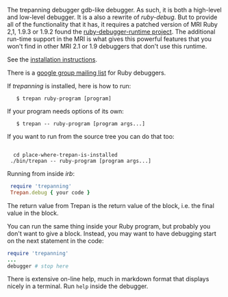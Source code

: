 The trepanning debugger gdb-like debugger. As such, it is both a high-level and low-level debugger. It is a also a rewrite of *ruby-debug*. But to provide all of the functionality that it has, it requires a patched version of MRI Ruby 2,1, 1.9.3 or 1.9.2 found the [ruby-debugger-runtime project](https://sourceforge.net/projects/ruby-debugger-runtime/). The additional run-time support in the MRI is what gives this powerful features that you won't find in other MRI 2.1 or 1.9 debuggers that don't use this runtime.

See the [installation instructions](https://github.com/rocky/rb-trepanning/wiki/How-to-Install-rb-trepanning).

There is a [google group mailing list](http://groups.google.com/group/ruby-debugger) for Ruby debuggers.

If *trepanning* is installed, here is how to run:

```console
   $ trepan ruby-program [program]
```

If your program needs options of its own:

```console
   $ trepan -- ruby-program [program args...]
```

If you want to run from the source tree you can do that too:

```console

  cd place-where-trepan-is-installed
 ./bin/trepan -- ruby-program [program args...]
```

Running from inside *irb*:

```ruby
 require 'trepanning'
 Trepan.debug { your code }
```

The return value from Trepan is the return value of the block, i.e. the final value in the block.

You can run the same thing inside your Ruby program, but probably you don't want to give a block. Instead, you may want to have debugging start on the next statement in the code:

```ruby
require 'trepanning'
...
debugger # stop here
```


There is extensive on-line help, much in markdown format that displays nicely in a terminal. Run `help` inside the debugger.
